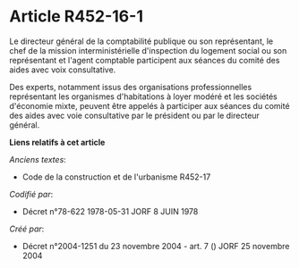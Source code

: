 # Article R452-16-1

Le directeur général de la comptabilité publique ou son représentant, le chef de la mission interministérielle d'inspection
du logement social ou son représentant et l'agent comptable participent aux séances du comité des aides avec voix
consultative.

Des experts, notamment issus des organisations professionnelles représentant les organismes d'habitations à loyer modéré et
les sociétés d'économie mixte, peuvent être appelés à participer aux séances du comité des aides avec voie consultative par
le président ou par le directeur général.

**Liens relatifs à cet article**

_Anciens textes_:

  - Code de la construction et de l'urbanisme R452-17

_Codifié par_:

  - Décret n°78-622 1978-05-31 JORF 8 JUIN 1978

_Créé par_:

  - Décret n°2004-1251 du 23 novembre 2004 - art. 7 () JORF 25 novembre 2004
